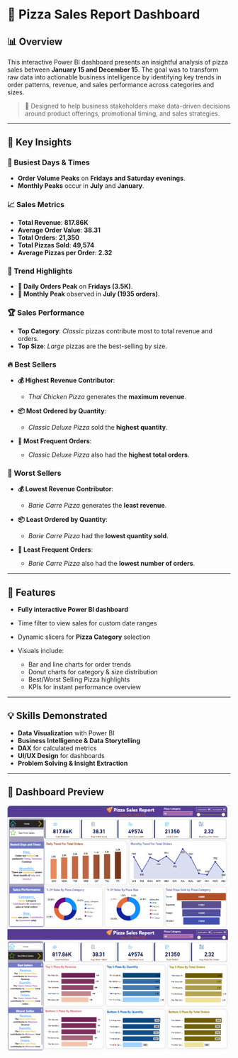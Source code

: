 # 🍕 Pizza Sales Report Dashboard

## 📊 Overview

This interactive Power BI dashboard presents an insightful analysis of pizza sales between **January 15 and December 15**. The goal was to transform raw data into actionable business intelligence by identifying key trends in order patterns, revenue, and sales performance across categories and sizes.

> 🚀 Designed to help business stakeholders make data-driven decisions around product offerings, promotional timing, and sales strategies.

---

## 🧠 Key Insights

### 📅 Busiest Days & Times

* **Order Volume Peaks** on **Fridays and Saturday evenings**.
* **Monthly Peaks** occur in **July** and **January**.

### 📈 Sales Metrics

* **Total Revenue**: **817.86K**
* **Average Order Value**: **38.31**
* **Total Orders**: **21,350**
* **Total Pizzas Sold**: **49,574**
* **Average Pizzas per Order**: **2.32**

### 🔄 Trend Highlights

* **📅 Daily Orders Peak** on **Fridays (3.5K)**.
* **📅 Monthly Peak** observed in **July (1935 orders)**.

### 🏆 Sales Performance

* **Top Category**: *Classic* pizzas contribute most to total revenue and orders.
* **Top Size**: *Large* pizzas are the best-selling by size.

### 🔥 Best Sellers

* **💰 Highest Revenue Contributor**:

  * *Thai Chicken Pizza* generates the **maximum revenue**.
* **📦 Most Ordered by Quantity**:

  * *Classic Deluxe Pizza* sold the **highest quantity**.
* **🧾 Most Frequent Orders**:

  * *Classic Deluxe Pizza* also had the **highest total orders**.

### 🧊 Worst Sellers

* **💰 Lowest Revenue Contributor**:

  * *Barie Carre Pizza* generates the **least revenue**.
* **📦 Least Ordered by Quantity**:

  * *Barie Carre Pizza* had the **lowest quantity sold**.
* **🧾 Least Frequent Orders**:

  * *Barie Carre Pizza* also had the **lowest number of orders**.

---

## 📌 Features

* **Fully interactive Power BI dashboard**
* Time filter to view sales for custom date ranges
* Dynamic slicers for **Pizza Category** selection
* Visuals include:

  * Bar and line charts for order trends
  * Donut charts for category & size distribution
  * Best/Worst Selling Pizza highlights
  * KPIs for instant performance overview

---

## 💡 Skills Demonstrated

* **Data Visualization** with Power BI
* **Business Intelligence & Data Storytelling**
* **DAX** for calculated metrics
* **UI/UX Design** for dashboards
* **Problem Solving & Insight Extraction**

---

## 🔗 Dashboard Preview

![Pizza Sales Dashboard Preview](./dashboard_1.png)
![Pizza Sales Dashboard Preview](./dashboard_2.png)

